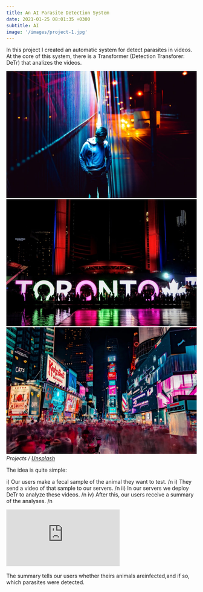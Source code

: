 ```yaml
---
title: An AI Parasite Detection System
date: 2021-01-25 08:01:35 +0300
subtitle: AI
image: '/images/project-1.jpg'
---
```


In this project I created an automatic system for detect parasites in videos. At the core of this system, there is a Transformer (Detection Transforer: DeTr) that analizes the videos. 
<div class="gallery-box">
  <div class="gallery">
    <img src="/images/project-5.jpg" alt="Project">
    <img src="/images/project-8.jpg" alt="Project">
    <img src="/images/project-6.jpg" alt="Project">
  </div>
  <em>Projects / <a href="https://unsplash.com/" target="_blank">Unsplash</a></em>
</div>

The idea is quite simple: 

i) Our users make a fecal sample of the animal they want to test. /n
i) They send a video of that sample to our servers. /n
ii) In our servers we deploy DeTr to analyze these videos. /n
iv) After this, our users receive a summary of the analyses. /n


<p><iframe src="https://www.youtube.com/embed/Uc96-OZE460?si=sKArgRBAkS6lS401" frameborder="0" allowfullscreen></iframe></p>

The summary tells our users whether theirs animals areinfected,and if so, which parasites were detected.


